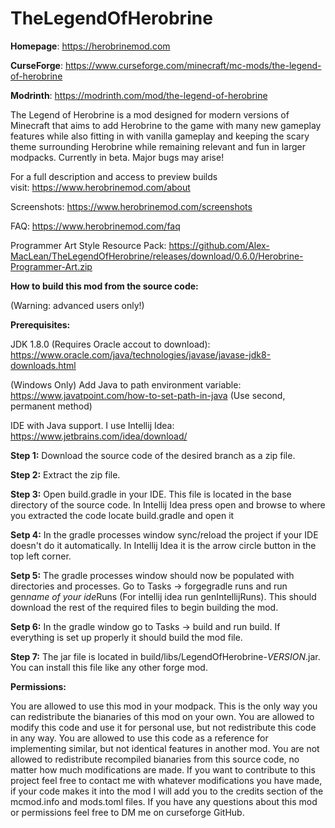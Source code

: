 # TheLegendOfHerobrine
**Homepage**: https://herobrinemod.com

**CurseForge**: https://www.curseforge.com/minecraft/mc-mods/the-legend-of-herobrine

**Modrinth**: https://modrinth.com/mod/the-legend-of-herobrine

The Legend of Herobrine is a mod designed for modern versions of Minecraft that aims to add Herobrine to the game with many new gameplay features while also fitting in with vanilla gameplay and keeping the scary theme surrounding Herobrine while remaining relevant and fun in larger modpacks. Currently in beta. Major bugs may arise!

For a full description and access to preview builds visit: https://www.herobrinemod.com/about

Screenshots: https://www.herobrinemod.com/screenshots

FAQ: https://www.herobrinemod.com/faq

Programmer Art Style Resource Pack: https://github.com/Alex-MacLean/TheLegendOfHerobrine/releases/download/0.6.0/Herobrine-Programmer-Art.zip

**How to build this mod from the source code:**

(Warning: advanced users only!)

**Prerequisites:**

JDK 1.8.0 (Requires Oracle accout to download): https://www.oracle.com/java/technologies/javase/javase-jdk8-downloads.html

(Windows Only) Add Java to path environment variable: https://www.javatpoint.com/how-to-set-path-in-java (Use second, permanent method)

IDE with Java support. I use Intellij Idea: https://www.jetbrains.com/idea/download/

**Step 1:** Download the source code of the desired branch as a zip file.

**Step 2:** Extract the zip file.

**Step 3:** Open build.gradle in your IDE. This file is located in the base directory of the source code. In Intellij Idea press open and browse to where you extracted the code locate build.gradle and open it

**Setp 4:** In the gradle processes window sync/reload the project if your IDE doesn't do it automatically. In Intellij Idea it is the arrow circle button in the top left corner.

**Setp 5:** The gradle processes window should now be populated with directories and processes. Go to Tasks -> forgegradle runs and run gen*name of your ide*Runs (For intellij idea run genIntellijRuns). This should download the rest of the required files to begin building the mod.

**Setp 6:** In the gradle window go to Tasks -> build and run build. If everything is set up properly it should build the mod file.

**Step 7:** The jar file is located in build/libs/LegendOfHerobrine-*VERSION*.jar. You can install this file like any other forge mod.

**Permissions:**

You are allowed to use this mod in your modpack. This is the only way you can redistribute the bianaries of this mod on your own.
You are allowed to modify this code and use it for personal use, but not redistribute this code in any way.
You are allowed to use this code as a reference for implementing similar, but not identical features in another mod.
You are not allowed to redistribute recompiled bianaries from this source code, no matter how much modifications are made.
If you want to contribute to this project feel free to contact me with whatever modifications you have made, if your code makes it into the mod I will add you to the credits section of the mcmod.info and mods.toml files.
If you have any questions about this mod or permissions feel free to DM me on curseforge GitHub.

